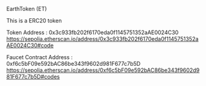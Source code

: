  EarthToken (ET)

 This is a ERC20 token

Token Address : 0x3c933fb202f6170eda0f1145751352aAE0024C30
https://sepolia.etherscan.io/address/0x3c933fb202f6170eda0f1145751352aAE0024C30#code

Faucet Contract Address : 0xf6c5bF09e592bAC86be343f9602d981F677c7b5D
https://sepolia.etherscan.io/address/0xf6c5bF09e592bAC86be343f9602d981F677c7b5D#codes
